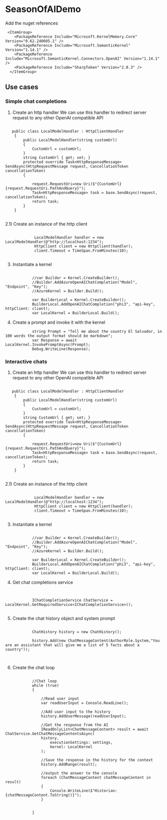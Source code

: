 # SeasonOfAIDemo

Add the nuget references

```<language>
 <ItemGroup>
    <PackageReference Include="Microsoft.KernelMemory.Core" Version="0.62.240605.1" />
    <PackageReference Include="Microsoft.SemanticKernel" Version="1.14.1" />
    <PackageReference Include="Microsoft.SemanticKernel.Connectors.OpenAI" Version="1.14.1" />
    <PackageReference Include="SharpToken" Version="2.0.3" />
  </ItemGroup>
```


## Use cases

### Simple chat completions

1) Create an http handler
We can use this handler to redirect server request to any other OpenAI compatible API

```<language>

   public class LocalModelHandler : HttpClientHandler
    {
        public LocalModelHandler(string customUrl)
        {
            CustomUrl = customUrl;
        }
        string CustomUrl { get; set; }
        protected override Task<HttpResponseMessage> SendAsync(HttpRequestMessage request, CancellationToken cancellationToken)
        {
           
            request.RequestUri=new Uri($"{CustomUrl}{request.RequestUri.PathAndQuery}");
            Task<HttpResponseMessage> task = base.SendAsync(request, cancellationToken);
            return task;
        }
    }


```

2.1) Create an instance of the http client

```<language>
     
             LocalModelHandler handler = new LocalModelHandler(@"http://localhost:1234");
             HttpClient client = new HttpClient(handler);
             client.Timeout = TimeSpan.FromMinutes(10);
	 
```

3) Instantiate a kernel

```<language>

            //var Builder = Kernel.CreateBuilder();
            //Builder.AddAzureOpenAIChatCompletion("Model", "Endpoint", "Key");
            //AzureKernel = Builder.Build();

            var BuilderLocal = Kernel.CreateBuilder();
            BuilderLocal.AddOpenAIChatCompletion("phi3", "api-key", httpClient: client);
            var LocalKernel = BuilderLocal.Build();
```

4) Create a prompt and invoke it with the kernel


```<language>
            string Prompt = "Tell me about the country El Salvador, in 100 words the output format should be markdown";
            var Response = await LocalKernel.InvokePromptAsync(Prompt);
            Debug.WriteLine(Response);
```


### Interactive chats

1) Create an http handler
We can use this handler to redirect server request to any other OpenAI compatible API

```<language>

   public class LocalModelHandler : HttpClientHandler
    {
        public LocalModelHandler(string customUrl)
        {
            CustomUrl = customUrl;
        }
        string CustomUrl { get; set; }
        protected override Task<HttpResponseMessage> SendAsync(HttpRequestMessage request, CancellationToken cancellationToken)
        {
           
            request.RequestUri=new Uri($"{CustomUrl}{request.RequestUri.PathAndQuery}");
            Task<HttpResponseMessage> task = base.SendAsync(request, cancellationToken);
            return task;
        }
    }


```

2.1) Create an instance of the http client

```<language>
     
             LocalModelHandler handler = new LocalModelHandler(@"http://localhost:1234");
             HttpClient client = new HttpClient(handler);
             client.Timeout = TimeSpan.FromMinutes(10);
	 
```

3) Instantiate a kernel

```<language>

            //var Builder = Kernel.CreateBuilder();
            //Builder.AddAzureOpenAIChatCompletion("Model", "Endpoint", "Key");
            //AzureKernel = Builder.Build();

            var BuilderLocal = Kernel.CreateBuilder();
            BuilderLocal.AddOpenAIChatCompletion("phi3", "api-key", httpClient: client);
            var LocalKernel = BuilderLocal.Build();
```

4) Get chat completions service
```<language>


            IChatCompletionService ChatService = LocalKernel.GetRequiredService<IChatCompletionService>();


```

5) Create the chat history object and system prompt

```<language>

            ChatHistory history = new ChatHistory();

            history.Add(new ChatMessageContent(AuthorRole.System,"You are an assistant that will give me a list of 5 facts about a country"));



```


6) Create the chat loop

```<language>
 
            //Chat loop
            while (true)
            {

                //Read user input
                var readUserInput = Console.ReadLine();

                //Add user input to the history
                history.AddUserMessage(readUserInput);

                //Get the response from the AI
                IReadOnlyList<ChatMessageContent> result = await ChatService.GetChatMessageContentsAsync(
                history,
                    executionSettings: settings,
                    kernel: LocalKernel
                );

                //Save the response in the history for the context
                history.AddRange(result);

                //output the answer to the console
                foreach (ChatMessageContent chatMessageContent in result)
                {
                    Console.WriteLine($"Historian:{chatMessageContent.ToString()}");
                }
               

            }





```

